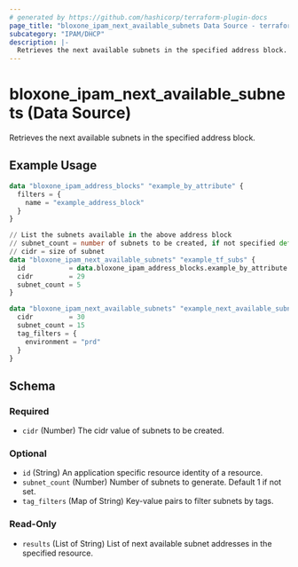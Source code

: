 ```yaml
---
# generated by https://github.com/hashicorp/terraform-plugin-docs
page_title: "bloxone_ipam_next_available_subnets Data Source - terraform-provider-bloxone"
subcategory: "IPAM/DHCP"
description: |-
  Retrieves the next available subnets in the specified address block.
---
```


# bloxone_ipam_next_available_subnets (Data Source)

Retrieves the next available subnets in the specified address block.

## Example Usage

```terraform
data "bloxone_ipam_address_blocks" "example_by_attribute" {
  filters = {
    name = "example_address_block"
  }
}

// List the subnets available in the above address block
// subnet_count = number of subnets to be created, if not specified defaults to 1
// cidr = size of subnet
data "bloxone_ipam_next_available_subnets" "example_tf_subs" {
  id           = data.bloxone_ipam_address_blocks.example_by_attribute.results.0.id
  cidr         = 29
  subnet_count = 5
}

data "bloxone_ipam_next_available_subnets" "example_next_available_subnet_by_tag" {
  cidr         = 30
  subnet_count = 15
  tag_filters = {
    environment = "prd"
  }
}
```

<!-- schema generated by tfplugindocs -->
## Schema

### Required

- `cidr` (Number) The cidr value of subnets to be created.

### Optional

- `id` (String) An application specific resource identity of a resource.
- `subnet_count` (Number) Number of subnets to generate. Default 1 if not set.
- `tag_filters` (Map of String) Key-value pairs to filter subnets by tags.

### Read-Only

- `results` (List of String) List of next available subnet addresses in the specified resource.
